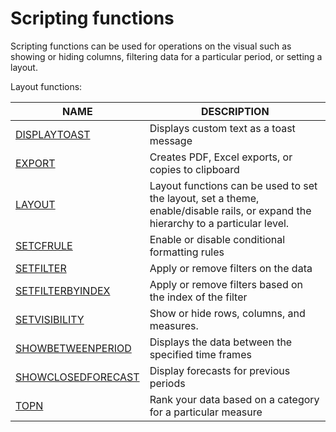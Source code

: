 # Scripting functions

Scripting functions can be used for operations on the visual such as showing or hiding columns, filtering data for a particular period, or setting a layout.

Layout functions:

| NAME                                        | DESCRIPTION                                                                                                                       |
| ------------------------------------------- | --------------------------------------------------------------------------------------------------------------------------------- |
| [DISPLAYTOAST](displaytoast.md)             | Displays custom text as a toast message                                                                                           |
| [EXPORT](export.md)                         | Creates PDF, Excel exports, or copies to clipboard                                                                                |
| [LAYOUT](layout.md)                         | Layout functions can be used to set the layout, set a theme, enable/disable rails, or expand the hierarchy to a particular level. |
| [SETCFRULE](setcfrule.md)                   | Enable or disable conditional formatting rules                                                                                    |
| [SETFILTER](setfilter.md)                   | Apply or remove filters on the data                                                                                               |
| [SETFILTERBYINDEX](setfilterbyindex.md)     | Apply or remove filters based on the index of the filter                                                                          |
| [SETVISIBILITY](setvisibility.md)           | Show or hide rows, columns, and measures.                                                                                         |
| [SHOWBETWEENPERIOD](showbetweenperiod.md)   | Displays the data between the specified time frames                                                                               |
| [SHOWCLOSEDFORECAST](showclosedforecast.md) | Display forecasts for previous periods                                                                                            |
| [TOPN](topn.md)                             | Rank your data based on a category for a particular measure                                                                       |

